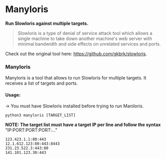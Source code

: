 # Manyloris
**Run Slowloris against multiple targets.**

> Slowloris is a type of denial of service attack tool which allows a single machine to take down another machine's web server with minimal bandwidth and side effects on unrelated services and ports.

Check out the original tool here:
https://github.com/gkbrk/slowloris.

### Manyloris
Manyloris is a tool that allows to run Slowloris for multiple targets. It receives a list of targets and ports.

#### Usage:
-> You must have Slowloris installed before trying to run Maniloris.

`python3 manyloris [TARGET_LIST]`

**NOTE: The target list must have a target IP per line and follow the syntax** "IP:PORT:PORT:PORT:..."

```Example list:
123.423.1.1:80:443
12.1.612.123:80:443:8443
231.23.522.3:443:80
141.101.123.30:443
```
